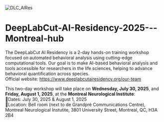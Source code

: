 ![DLC_AIRes](https://github.com/user-attachments/assets/222a0b4b-6b7a-4204-a519-526680043124)

# DeepLabCut-AI-Residency-2025---Montreal-hub
The DeepLabCut AI Residency is a 2-day hands-on training workshop focused on automated behavioral analysis using cutting-edge computational tools. Our goal is to make AI-based behavioral analysis and tools accessible for researchers in the life sciences, helping to advance behavioral quantification across species.<br />
Official website: https://www.deeplabcutairesidency.org/our-team 


This two-day workshop will take place on **Wednesday, July 30, 2025**, and **Friday, August 1, 2025**, at the **Montreal Neurological Institute**:<br />
📅Dates: July 30, 2025 & August 1, 2025<br />
📍Location: Bell room (next to de Grandpré Communications Centre), Montreal Neurological Instutite, 3801 University Street, Montreal, QC, H3A 2B4

